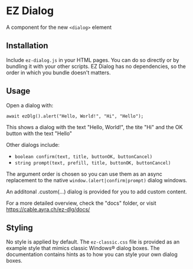 # EZ Dialog

A component for the new `<dialog>` element

## Installation

Include `ez-dialog.js` in your HTML pages.
You can do so directly or by bundling it with your other scripts.
EZ Dialog has no dependencies, so the order in which you bundle doesn't matters.

## Usage

Open a dialog with:

    await ezDlg().alert("Hello, World!", "Hi", "Hello");

This shows a dialog with the text "Hello, World!", the tite "Hi" and the OK button with the text "Hello"

Other dialogs include:

- `boolean confirm(text, title, buttonOK, buttonCancel)`
- `string prompt(text, prefill, title, buttonOK, buttonCancel)`

The argument order is chosen so you can use them as an async replacement to the native `window.(alert|confirm|prompt)` dialog windows.

An additonal .custom(...) dialog is provided for you to add custom content.

For a more detailed overview, check the "docs" folder,
or visit https://cable.ayra.ch/ez-dlg/docs/

## Styling

No style is applied by default.
The `ez-classic.css` file is provided as an example style that mimics classic Windows® dialog boxes.
The documentation contains hints as to how you can style your own dialog boxes.


